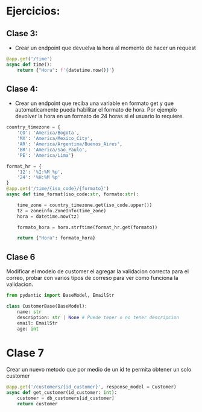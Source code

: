 # Ejercicios:

## Clase 3: 
- Crear un endpoint que devuelva la hora al momento de hacer un request 
```python
@app.get('/time')
async def time():
    return {"Hora": f'{datetime.now()}'}
```

## Clase 4:
- Crear un endpoint que reciba una variable en formato get y que automaticamente pueda habilitar el formato de hora. Por ejemplo devolver la hora en un formato de 24 horas si el usuario lo requiere.

```python
country_timezone = {
    'CO': 'America/Bogota',
    'MX': 'America/Mexico_City',
    'AR': 'America/Argentina/Buenos_Aires',
    'BR': 'America/Sao_Paulo',
    'PE': 'America/Lima'}

format_hr = {
    '12': '%I:%M %p',
    '24': '%H:%M %p'
}
@app.get('/time/{iso_code}/{formato}')
async def time_format(iso_code:str, formato:str):

    time_zone = country_timezone.get(iso_code.upper()) 
    tz = zoneinfo.ZoneInfo(time_zone)
    hora = datetime.now(tz)

    formato_hora = hora.strftime(format_hr.get(formato))

    return {"Hora": formato_hora}
```

## Clase 6
Modificar el modelo de customer el agregar la validacion correcta para el correo, probar con varios tipos de correso para ver como funciona la validacion.

```python
from pydantic import BaseModel, EmailStr

class CustomerBase(BaseModel):
    name: str 
    description: str | None # Puede tener o no tener descripcion
    email: EmailStr
    age: int
```

# Clase 7
Crear un nuevo metodo que por medio de un id te permita obtener un solo customer 

```python
@app.get('/customers/{id_customer}', response_model = Customer)
async def get_customer(id_customer: int):
    customer = db_customers[id_customer]
    return customer
```